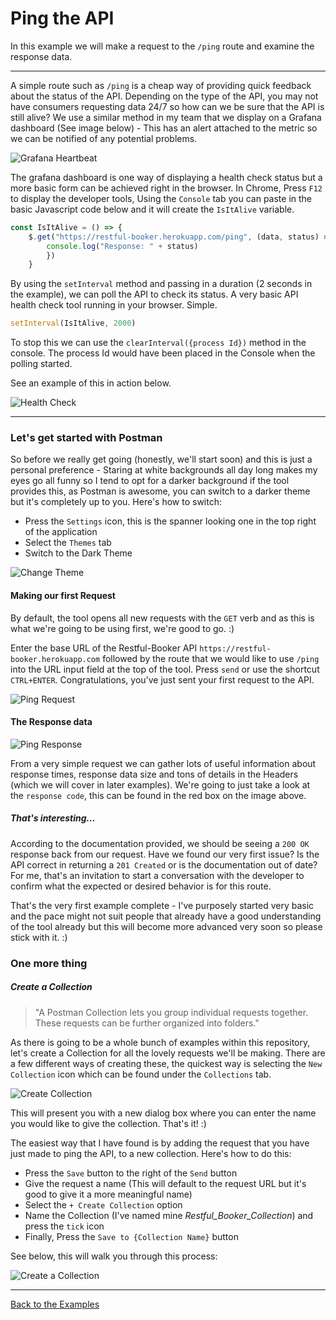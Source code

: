 # Ping the API

In this example we will make a request to the `/ping` route and examine the response data.

---

A simple route such as `/ping` is a cheap way of providing quick feedback about the status of the API. Depending on the type of the API, you may not have consumers requesting data 24/7 so how can we be sure that the API is still alive? We use a similar method in my team that we display on a Grafana dashboard (See image below) - This has an alert attached to the metric so we can be notified of any potential problems.

![Grafana Heartbeat](https://github.com/DannyDainton/All-Things-Postman/blob/master/Public/images/Grafana_Heartbeat.PNG)

The grafana dashboard is one way of displaying a health check status but a more basic form can be achieved right in the browser. In Chrome, Press `F12` to display the developer tools, Using the `Console` tab you can paste in the basic Javascript code below and it will create the `IsItAlive` variable.

```javascript
const IsItAlive = () => {
    $.get("https://restful-booker.herokuapp.com/ping", (data, status) => {
        console.log("Response: " + status)
        })
    }
```

By using the `setInterval` method and passing in a duration (2 seconds in the example), we can poll the API to check its status. A very basic API health check tool running in your browser. Simple.

```javascript
setInterval(IsItAlive, 2000)
```

To stop this we can use the `clearInterval({process Id})` method in the console. The process Id would have been placed in the Console when the polling started.

See an example of this in action below.

![Health Check](https://github.com/DannyDainton/All-Things-Postman/blob/master/Public/gifs/Health_Check.gif)

---
### Let's get started with Postman

So before we really get going (honestly, we'll start soon) and this is just a personal preference - Staring at white backgrounds all day long makes my eyes go all funny so I tend to opt for a darker background if the tool provides this, as Postman is awesome, you can switch to a darker theme but it's completely up to you. Here's how to switch:

- Press the `Settings` icon, this is the spanner looking one in the top right of the application
- Select the `Themes` tab
- Switch to the Dark Theme

![Change Theme](https://github.com/DannyDainton/All-Things-Postman/blob/master/Public/gifs/Change_Theme.gif)

#### Making our first Request

By default, the tool opens all new requests with the `GET` verb and as this is what we're going to be using first, we're good to go. :)

Enter the base URL of the Restful-Booker API `https://restful-booker.herokuapp.com` followed by the route that we would like to use `/ping` into the URL input field at the top of the tool. Press `send` or use the shortcut `CTRL+ENTER`. Congratulations, you've just sent your first request to the API.

![Ping Request](https://github.com/DannyDainton/All-Things-Postman/blob/master/Public/gifs/Ping.gif)

#### The Response data

![Ping Response](https://github.com/DannyDainton/All-Things-Postman/blob/master/Public/images/Ping_Response.PNG)

From a very simple request we can gather lots of useful information about response times, response data size and tons of details in the Headers (which we will cover in later examples). We're going to just take a look at the `response code`, this can be found in the red box on the image above.

##### That's interesting...

According to the documentation provided, we should be seeing a `200 OK` response back from our request. Have we found our very first issue? Is the API correct in returning a `201 Created` or is the documentation out of date? For me, that's an invitation to start a conversation with the developer to confirm what the expected or desired behavior is for this route.

That's the very first example complete - I've purposely started very basic and the pace might not suit people that already have a good understanding of the tool already but this will become more advanced very soon so please stick with it. :)

### One more thing
##### Create a Collection

> "A Postman Collection lets you group individual requests together. These requests can be further organized into folders."

As there is going to be a whole bunch of examples within this repository, let's create a Collection for all the lovely requests we'll be making. There are a few different ways of creating these, the quickest way is selecting the `New Collection` icon which can be found under the `Collections` tab.

![Create Collection](https://github.com/DannyDainton/All-Things-Postman/blob/master/Public/images/Create_Collections.PNG)

This will present you with a new dialog box where you can enter the name you would like to give the collection. That's it! :)

The easiest way that I have found is by adding the request that you have just made to ping the API, to a new collection. Here's how to do this:

* Press the `Save` button to the right of the `Send` button
* Give the request a name (This will default to the request URL but it's good to give it a more meaningful name)
* Select the `+ Create Collection` option
* Name the Collection (I've named mine _Restful_Booker_Collection_) and press the `tick` icon
* Finally, Press the `Save to {Collection Name}` button

See below, this will walk you through this process:

![Create a Collection](https://github.com/DannyDainton/All-Things-Postman/blob/master/Public/gifs/Restful_Booker_Collection.gif)

---
[Back to the Examples](https://github.com/DannyDainton/All-Things-Postman#example-guides)
